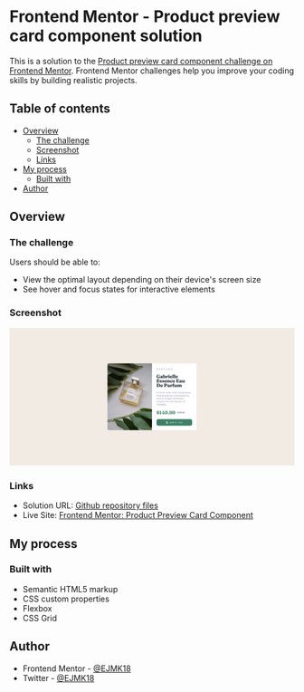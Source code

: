 # Frontend Mentor - Product preview card component solution

This is a solution to the [Product preview card component challenge on Frontend Mentor](https://www.frontendmentor.io/challenges/product-preview-card-component-GO7UmttRfa). Frontend Mentor challenges help you improve your coding skills by building realistic projects. 

## Table of contents

- [Overview](#overview)
  - [The challenge](#the-challenge)
  - [Screenshot](#screenshot)
  - [Links](#links)
- [My process](#my-process)
  - [Built with](#built-with)
- [Author](#author)

## Overview

### The challenge

Users should be able to:

- View the optimal layout depending on their device's screen size
- See hover and focus states for interactive elements

### Screenshot

![](product_preview_card_screenshot.png)

### Links

- Solution URL: [Github repository files](https://github.com/EJMK18/FEM-product-preview-card)
- Live Site: [Frontend Mentor: Product Preview Card Component](https://ejmk18.github.io/FEM-product-preview-card/)

## My process

### Built with

- Semantic HTML5 markup
- CSS custom properties
- Flexbox
- CSS Grid

## Author

- Frontend Mentor - [@EJMK18](https://www.frontendmentor.io/profile/EJMK18)
- Twitter - [@EJMK18](https://twitter.com/EJMK18)
